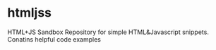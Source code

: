 htmljss
=======

HTML+JS Sandbox Repository for simple HTML&amp;Javascript snippets. Conatins helpful code examples
